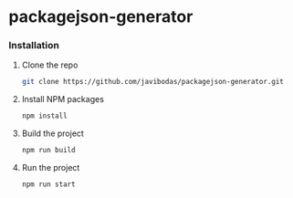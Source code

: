 # packagejson-generator

### Installation

1. Clone the repo
   ```sh
   git clone https://github.com/javibodas/packagejson-generator.git
   ```
2. Install NPM packages
   ```sh
   npm install
   ```
3. Build the project
   ```sh
   npm run build
   ```
3. Run the project
   ```sh
   npm run start
   ```
